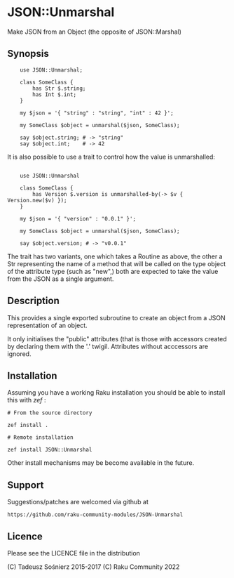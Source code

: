 # JSON::Unmarshal

Make JSON from an Object (the opposite of JSON::Marshal)

## Synopsis

```
    use JSON::Unmarshal;

    class SomeClass {
        has Str $.string;
        has Int $.int;
    }

    my $json = '{ "string" : "string", "int" : 42 }';

    my SomeClass $object = unmarshal($json, SomeClass);

    say $object.string; # -> "string"
    say $object.int;    # -> 42

```

It is also possible to use a trait to control how the value is unmarshalled:

```

    use JSON::Unmarshal

    class SomeClass {
        has Version $.version is unmarshalled-by(-> $v { Version.new($v) });
    }

    my $json = '{ "version" : "0.0.1" }';

    my SomeClass $object = unmarshal($json, SomeClass);

    say $object.version; # -> "v0.0.1"

```

The trait has two variants, one which takes a Routine as above, the other
a Str representing the name of a method that will be called on the type
object of the attribute type (such as "new",) both are expected to take
the value from the JSON as a single argument.

## Description

This provides a single exported subroutine to create an object from a
JSON representation of an object.

It only initialises the "public" attributes (that is those with accessors
created by declaring them with the '.' twigil. Attributes without acccessors
are ignored.

## Installation

Assuming you have a working Raku installation you should be able to
install this with *zef* :

    # From the source directory
   
    zef install .

    # Remote installation

    zef install JSON::Unmarshal

Other install mechanisms may be become available in the future.

## Support

Suggestions/patches are welcomed via github at

    https://github.com/raku-community-modules/JSON-Unmarshal

## Licence

Please see the LICENCE file in the distribution

(C) Tadeusz Sośnierz 2015-2017
(C) Raku Community 2022
